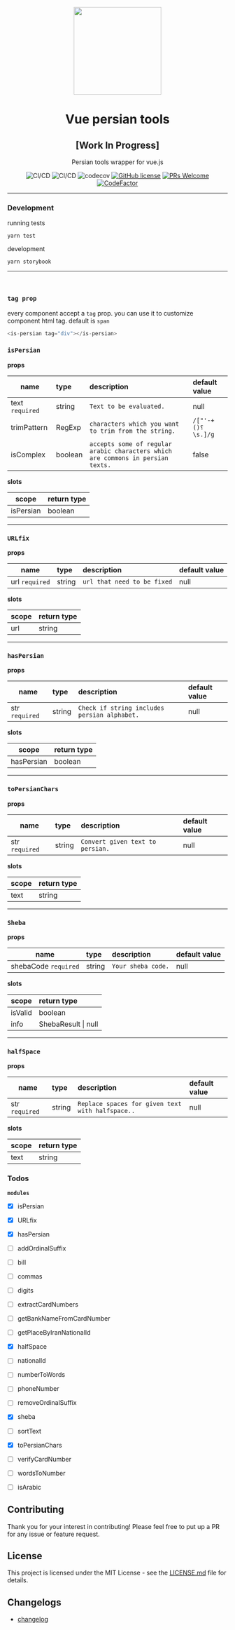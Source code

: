 <div align="center">
	<p align="center">
		<img src="https://github.com/persian-tools/react-persian-tools/raw/master/images/logo.png" width="200">
	</p>
  <h1 align="center">Vue persian tools</h1>
  <h2 align="center">[Work In Progress]</h2>
  <p align="center">Persian tools wrapper for vue.js</p>
	
![CI/CD](https://github.com/persian-tools/vue-persian-tools/actions/workflows/storybook.yml/badge.svg)
![CI/CD](https://github.com/persian-tools/vue-persian-tools/actions/workflows/continuous-integration.yml/badge.svg)
![codecov](https://codecov.io/gh/persian-tools/vue-persian-tools/branch/master/graph/badge.svg)
[![GitHub license](https://img.shields.io/github/license/persian-tools/vue-persian-tools)](https://github.com/persian-tools/vue-persian-tools/blob/master/LICENSE)
[![PRs Welcome](https://img.shields.io/badge/PRs-welcome-orange.svg)](https://github.com/persian-tools/vue-persian-tools/compare) 
[![CodeFactor](https://www.codefactor.io/repository/github/persian-tools/vue-persian-tools/badge)](https://www.codefactor.io/repository/github/persian-tools/vue-persian-tools)
</div>


- - -

### Development

running tests

```
yarn test
```

development

```
yarn storybook
```

---
<br />

### `tag prop`
every component accept a `tag` prop. you can use it to customize component html tag. default is `span`
```js
<is-persian tag="div"></is-persian>
```


### `isPersian`

**props**

| name            | type            |  description                                  | default value |
| -------------   |:-------------   | :---------------------------------------------| :-----------  |
| text `required` | string          | `Text to be evaluated.`                       |  null         |       
| trimPattern     | RegExp          | `characters which you want to trim from the string.` |  `/["'-+()؟\s.]/g`         | 
| isComplex       | boolean         | `accepts some of regular arabic characters which are commons in persian texts.` |  false         | 

**slots**

| scope          | return type     | 
| -------------  |:-------------  |
| isPersian      | boolean         |      


---

### `URLfix`

**props**

| name            | type            |  description                                  | default value |
| -------------   |:-------------   | :---------------------------------------------| :-----------  |
| url `required` | string           | `url that need to be fixed`                   |  null         |        

**slots**

| scope          | return type     | 
| -------------  |:-------------  |
| url            | string         |   


---

### `hasPersian`

**props**

| name            | type            |  description                                  | default value |
| -------------   |:-------------   | :---------------------------------------------| :-----------  |
| str `required` | string           | `Check if string includes persian alphabet.`  |  null         |        

**slots**

| scope          | return type     | 
| -------------  |:-------------  |
| hasPersian     | boolean         |   


---

### `toPersianChars`

**props**

| name            | type            |  description                                  | default value |
| -------------   |:-------------   | :---------------------------------------------| :-----------  |
| str `required` | string           | `Convert given text to persian.`  |  null         |        

**slots**

| scope          | return type     | 
| -------------  |:-------------  |
| text           | string         |   


---

### `Sheba`

**props**

| name            | type            |  description                                  | default value |
| -------------   |:-------------   | :---------------------------------------------| :-----------  |
| shebaCode `required` | string     | `Your sheba code.`  |  null         |        

**slots**

| scope          | return type        | 
| -------------  |:-----------------  |
| isValid        | boolean            |
| info           | ShebaResult \| null |


---

### `halfSpace`

**props**

| name            | type            |  description                                  | default value |
| -------------   |:-------------   | :---------------------------------------------| :-----------  |
| str `required`  | string          | `Replace spaces for given text with halfspace..` |  null         |        

**slots**

| scope          | return type        | 
| -------------  |:-----------------  |
| text           | string             |

### Todos

**`modules`**

- [x] isPersian
- [x] URLfix
- [x] hasPersian
- [ ] addOrdinalSuffix
- [ ] bill
- [ ] commas
- [ ] digits
- [ ] extractCardNumbers
- [ ] getBankNameFromCardNumber
- [ ] getPlaceByIranNationalId
- [x] halfSpace
- [ ] nationalId
- [ ] numberToWords
- [ ] phoneNumber
- [ ] removeOrdinalSuffix
- [x] sheba
- [ ] sortText
- [x] toPersianChars
- [ ] verifyCardNumber
- [ ] wordsToNumber
- [ ] isArabic


## Contributing

Thank you for your interest in contributing! Please feel free to put up a PR for any issue or feature request.

## License

This project is licensed under the MIT License - see the [LICENSE.md](https://github.com/persian-tools/vue-persian-tools/blob/master/LICENSE) file for details.

## Changelogs
- [changelog](https://github.com/persian-tools/vue-persian-tools/blob/master/CHANGELOG.md)
